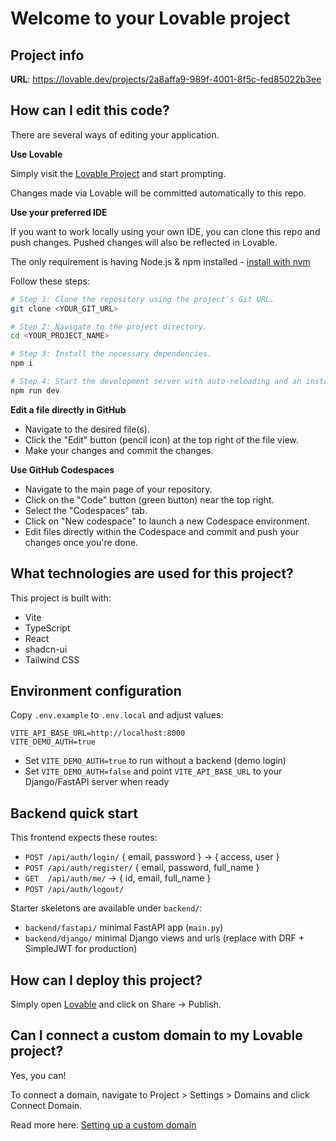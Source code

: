 # Welcome to your Lovable project

## Project info

**URL**: https://lovable.dev/projects/2a8affa9-989f-4001-8f5c-fed85022b3ee

## How can I edit this code?

There are several ways of editing your application.

**Use Lovable**

Simply visit the [Lovable Project](https://lovable.dev/projects/2a8affa9-989f-4001-8f5c-fed85022b3ee) and start prompting.

Changes made via Lovable will be committed automatically to this repo.

**Use your preferred IDE**

If you want to work locally using your own IDE, you can clone this repo and push changes. Pushed changes will also be reflected in Lovable.

The only requirement is having Node.js & npm installed - [install with nvm](https://github.com/nvm-sh/nvm#installing-and-updating)

Follow these steps:

```sh
# Step 1: Clone the repository using the project's Git URL.
git clone <YOUR_GIT_URL>

# Step 2: Navigate to the project directory.
cd <YOUR_PROJECT_NAME>

# Step 3: Install the necessary dependencies.
npm i

# Step 4: Start the development server with auto-reloading and an instant preview.
npm run dev
```

**Edit a file directly in GitHub**

- Navigate to the desired file(s).
- Click the "Edit" button (pencil icon) at the top right of the file view.
- Make your changes and commit the changes.

**Use GitHub Codespaces**

- Navigate to the main page of your repository.
- Click on the "Code" button (green button) near the top right.
- Select the "Codespaces" tab.
- Click on "New codespace" to launch a new Codespace environment.
- Edit files directly within the Codespace and commit and push your changes once you're done.

## What technologies are used for this project?

This project is built with:

- Vite
- TypeScript
- React
- shadcn-ui
- Tailwind CSS

## Environment configuration

Copy `.env.example` to `.env.local` and adjust values:

```
VITE_API_BASE_URL=http://localhost:8000
VITE_DEMO_AUTH=true
```

- Set `VITE_DEMO_AUTH=true` to run without a backend (demo login)
- Set `VITE_DEMO_AUTH=false` and point `VITE_API_BASE_URL` to your Django/FastAPI server when ready

## Backend quick start

This frontend expects these routes:

- `POST /api/auth/login/` { email, password } -> { access, user }
- `POST /api/auth/register/` { email, password, full_name }
- `GET  /api/auth/me/` -> { id, email, full_name }
- `POST /api/auth/logout/`

Starter skeletons are available under `backend/`:
- `backend/fastapi/` minimal FastAPI app (`main.py`)
- `backend/django/` minimal Django views and urls (replace with DRF + SimpleJWT for production)

## How can I deploy this project?

Simply open [Lovable](https://lovable.dev/projects/2a8affa9-989f-4001-8f5c-fed85022b3ee) and click on Share -> Publish.

## Can I connect a custom domain to my Lovable project?

Yes, you can!

To connect a domain, navigate to Project > Settings > Domains and click Connect Domain.

Read more here: [Setting up a custom domain](https://docs.lovable.dev/features/custom-domain#custom-domain)
